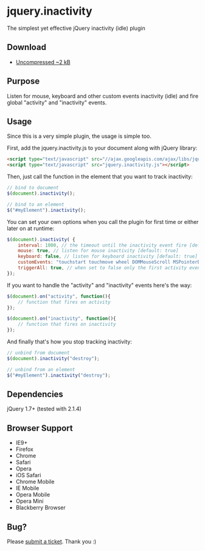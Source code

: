 # jquery.inactivity
The simplest yet effective jQuery inactivity (idle) plugin

Download
--------
* [Uncompressed ~2 kB](https://raw.github.com/afklondon/jquery.inactivity/master/src/inactivity.js)

Purpose
-------
Listen for mouse, keyboard and other custom events inactivity (idle) and fire global "activity" and "inactivity" events.

Usage
-----
Since this is a very simple plugin, the usage is simple too.

First, add the jquery.inactivity.js to your document along with jQuery library:

```html
<script type="text/javascript" src="//ajax.googleapis.com/ajax/libs/jquery/1.7.2/jquery.min.js"></script>
<script type="text/javascript" src="jquery.inactivity.js"></script>
```

Then, just call the function in the element that you want to track inactivity:

```javascript
// bind to document
$(document).inactivity();

// bind to an element
$("#myElement").inactivity();
```

You can set your own options when you call the plugin for first time or either later on at runtime:

```javascript
$(document).inactivity( {
    interval: 1000, // the timeout until the inactivity event fire [default: 3000]
    mouse: true, // listen for mouse inactivity [default: true]
    keyboard: false, // listen for keyboard inactivity [default: true]
    customEvents: "touchstart touchmove wheel DOMMouseScroll MSPointerDown MSPointerMove", // listen for extra custom events [default: '']
    triggerAll: true, // when set to false only the first activity event will be fired [default: false]
});
```

If you want to handle the "activity" and "inactivity" events here's the way:

```javascript
$(document).on("activity", function(){
    // function that fires on activity
});

$(document).on("inactivity", function(){
    // function that fires on inactivity
});
```

And finally that's how you stop tracking inactivity:

```javascript
// unbind from document
$(document).inactivity("destroy");

// unbind from an element
$("#myElement").inactivity("destroy");
```

Dependencies
-------
jQuery 1.7+ (tested with 2.1.4)

Browser Support
-------
* IE9+
* Firefox
* Chrome
* Safari
* Opera
* iOS Safari
* Chrome Mobile
* IE Mobile
* Opera Mobile
* Opera Mini
* Blackberry Browser

Bug?
-------
Please [submit a ticket](https://github.com/afklondon/jquery.inactivity/issues/new). Thank you :)
